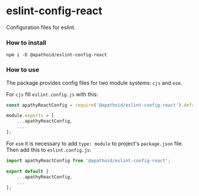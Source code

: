 # eslint-config-react
Configuration files for eslint.

### How to install
`npm i -D @apathoid/eslint-config-react`

### How to use
The package provides config files for two module systems: `cjs` and `esm`.

For `cjs` fill `eslint.config.js` with this:

```js
const apathyReactConfig = require('@apathoid/eslint-config-react').default;

module.exports = [
    ...apathyReactConfig,
    ...
];
```

For `esm` it is necessary to add `type: module` to project's `package.json` file. Then add this to `eslint.config.js`:

```js
import apathyReactConfig from '@apathoid/eslint-config-react';

export default [
    ...apathyReactConfig,
    ...
];
```
